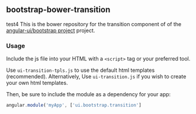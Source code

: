 
## bootstrap-bower-transition

test4
This is the bower repository for the transition component of of the [angular-ui/bootstrap project](https://github.com/angular-ui/bootstrap) project.

### Usage

Include the js file into your HTML with a `<script>` tag or your preferred tool.

Use `ui-transition-tpls.js` to use the default html templates (recommended). Alternatively, Use `ui-transition.js` if you wish to create your own html templates.

Then, be sure to include the module as a dependency for your app:
```js
angular.module('myApp', ['ui.bootstrap.transition']
```


